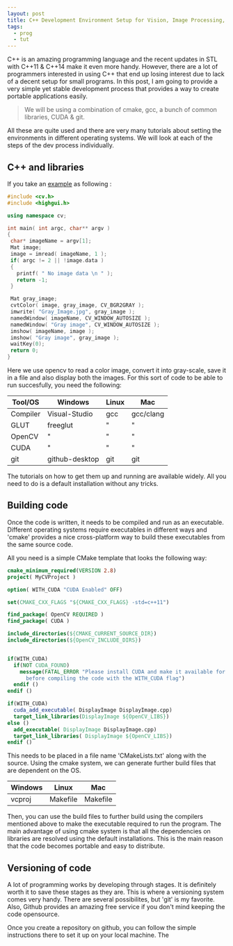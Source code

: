 ```yaml
---
layout: post
title: C++ Development Environment Setup for Vision, Image Processing, Graphics & Parallel Programming
tags:
  - prog
  - tut
---
```


 <head>
    <script type="text/javascript"
src="https://www.gstatic.com/charts/loader.js"></script>
    <script type="text/javascript">
      google.charts.load('current', {packages:["orgchart"]});
      google.charts.setOnLoadCallback(drawChart);

      function drawChart() {
        var data = new google.visualization.DataTable();
        data.addColumn('string', 'Name');
        data.addColumn('string', 'Manager');
        data.addColumn('string', 'ToolTip');

        // For each orgchart box, provide the name, manager, and tooltip to
        // show.
        data.addRows([
          [{v:'Mike', f:'Mike<div style="color:red;
font-style:italic">President</div>'},
           '', 'The President'],
          [{v:'Jim', f:'Jim<div style="color:red; font-style:italic">Vice
President</div>'},
           'Mike', 'VP'],
          ['Alice', 'Mike', ''],
          ['Bob', 'Jim', 'Bob Sponge'],
          ['Carol', 'Bob', '']
        ]);

        // Create the chart.
        var chart = new
google.visualization.OrgChart(document.getElementById('chart_div'));
        // Draw the chart, setting the allowHtml option to true for the
        // tooltips.
        chart.draw(data, {allowHtml:true});
      }
 </script>
</head>

C++ is an amazing programming language and the recent updates in STL with C++11
& C++14 make it even more handy. However, there are a lot of programmers
interested in using C++ that end up losing interest due to lack of a decent setup
for small programs. In this post, I am going to provide a very simple yet stable
development process that provides a way to create portable applications easily. 

> We will be using a combination of cmake, gcc, a bunch of common libraries, CUDA & git.

All these are quite used and there are very many tutorials about setting the
environments in different operating systems. We will look at each of the steps
of the dev process individually. 

C++ and libraries
------------------

If you take an
[example](http://docs.opencv.org/2.4/doc/tutorials/introduction/load_save_image/load_save_image.html) as following :

```cpp
#include <cv.h>
#include <highgui.h>

using namespace cv;

int main( int argc, char** argv )
{
 char* imageName = argv[1];
 Mat image;
 image = imread( imageName, 1 );
 if( argc != 2 || !image.data )
 {
   printf( " No image data \n " );
   return -1;
 }

 Mat gray_image;
 cvtColor( image, gray_image, CV_BGR2GRAY );
 imwrite( "Gray_Image.jpg", gray_image );
 namedWindow( imageName, CV_WINDOW_AUTOSIZE );
 namedWindow( "Gray image", CV_WINDOW_AUTOSIZE );
 imshow( imageName, image );
 imshow( "Gray image", gray_image );
 waitKey(0);
 return 0;
}
```
Here we use opencv to read a color image, convert it into gray-scale, save it in
a file and also display both the images. For this sort of code to be able to run
succesfully, you need the following:


| Tool/OS | Windows | Linux | Mac |
| --- | --- | --- | --- |
| Compiler | Visual-Studio | gcc | gcc/clang |
| GLUT | freeglut | " | " |
| OpenCV | " | " | " |
| CUDA | " | " | " |
| git | github-desktop | git | git |

The tutorials on how to get them up and running are available widely. All you
need to do is a default installation without any tricks.


Building code
---------------

Once the code is written, it needs to be compiled and run as an executable.
Different operating systems require executables in different ways and 'cmake'
provides a nice cross-platform way to build these executables from the same
source code. 

All you need is a simple CMake template that looks the following way:

```cmake
cmake_minimum_required(VERSION 2.8)
project( MyCVProject )

option( WITH_CUDA "CUDA Enabled" OFF)

set(CMAKE_CXX_FLAGS "${CMAKE_CXX_FLAGS} -std=c++11")

find_package( OpenCV REQUIRED )
find_package( CUDA )

include_directories(${CMAKE_CURRENT_SOURCE_DIR})
include_directories(${OpenCV_INCLUDE_DIRS})


if(WITH_CUDA)
  if(NOT CUDA_FOUND)
    message(FATAL_ERROR "Please install CUDA and make it available for Cmake
      before compiling the code with the WITH_CUDA flag")
  endif ()
endif ()

if(WITH_CUDA)
  cuda_add_executable( DisplayImage DisplayImage.cpp)
  target_link_libraries(DisplayImage ${OpenCV_LIBS})
else ()
  add_executable( DisplayImage DisplayImage.cpp)
  target_link_libraries( DisplayImage ${OpenCV_LIBS})
endif ()
```

This needs to be placed in a file name 'CMakeLists.txt' along with the source.
Using the cmake system, we can generate further build files that are dependent
on the OS. 

| Windows | Linux | Mac |
| --- | --- | --- |
| vcproj | Makefile | Makefile |

Then, you can use the build files to further build using the compilers mentioned
above to make the executable required to run the program. The main advantage of
using cmake system is that all the dependencies on libraries are resolved
using the default installations. This is the main reason that the code becomes
portable and easy to distribute.

Versioning of code
------------------

A lot of programming works by developing through stages. It is definitely worth
it to save these stages as they are. This is where a versioning system comes
very handy. There are several possibilites, but 'git' is my favorite. Also,
Github provides an amazing free service if you don't mind keeping the code
opensource. 

Once you create a repository on github, you can follow the simple instructions
there to set it up on your local machine. The  

<div id="chart_div"></div>
